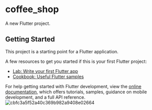 # coffee_shop

A new Flutter project.

## Getting Started

This project is a starting point for a Flutter application.

A few resources to get you started if this is your first Flutter project:

- [Lab: Write your first Flutter app](https://docs.flutter.dev/get-started/codelab)
- [Cookbook: Useful Flutter samples](https://docs.flutter.dev/cookbook)

For help getting started with Flutter development, view the
[online documentation](https://docs.flutter.dev/), which offers tutorials,
samples, guidance on mobile development, and a full API reference.
![cbfc3a5f52a40c369b982a9408e02664](https://github.com/user-attachments/assets/955acee6-3eea-445e-9ab8-a9fc40e05477)
